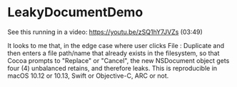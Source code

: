 # LeakyDocumentDemo

See this running in a video: https://youtu.be/zSQ1hY7JVZs (03:49)

It looks to me that, in the edge case where user clicks File : Duplicate and then enters a file path/name that already exists in the filesystem, so that Cocoa prompts to "Replace" or "Cancel", the new NSDocument object gets four (4) unbalanced retains, and therefore leaks.  This is reproducible in macOS 10.12 or 10.13, Swift or Objective-C, ARC or not.

